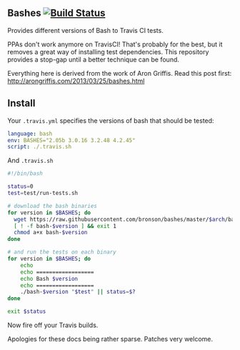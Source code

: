 ## Bashes [![Build Status](https://travis-ci.org/bronson/bashes.svg?branch=master)](https://travis-ci.org/bronson/bashes)

Provides different versions of Bash to Travis CI tests.

PPAs don't work anymore on TravisCI!  That's probably for the best,
but it removes a great way of installing test dependencies.  This
repository provides a stop-gap until a better technique can be found.

Everything here is derived from the work of Aron Griffis.
Read this post first: http://arongriffis.com/2013/03/25/bashes.html


## Install

Your `.travis.yml` specifies the versions of bash that should be tested:

```yaml
language: bash
env: BASHES="2.05b 3.0.16 3.2.48 4.2.45"
script: ./.travis.sh
```

And `.travis.sh`

```bash
#!/bin/bash

status=0
test=test/run-tests.sh

# download the bash binaries
for version in $BASHES; do
  wget https://raw.githubusercontent.com/bronson/bashes/master/$arch/bash-$version
  [ ! -f bash-$version ] && exit 1
  chmod a+x bash-$version
done

# and run the tests on each binary
for version in $BASHES; do
    echo
    echo ==================
    echo Bash $version
    echo ==================
    ./bash-$version "$test" || status=$?
done

exit $status
```

Now fire off your Travis builds.

Apologies for these docs being rather sparse.  Patches very welcome.
